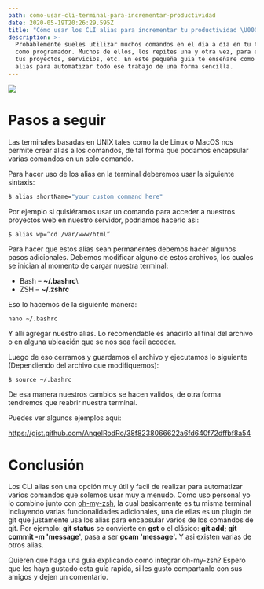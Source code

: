 ```yaml
---
path: como-usar-cli-terminal-para-incrementar-productividad
date: 2020-05-19T20:26:29.595Z
title: "Cómo usar los CLI alias para incrementar tu productividad \U0001F680"
description: >-
  Probablemente sueles utilizar muchos comandos en el día a día en tu trabajo
  como programador. Muchos de ellos, los repites una y otra vez, para ejecutar
  tus proyectos, servicios, etc. En este pequeña guia te enseñare como usar los
  alias para automatizar todo ese trabajo de una forma sencilla.
---
```

![](/assets/blur-bright-business-codes-207580.jpg)



# Pasos a seguir

Las terminales basadas en UNIX tales como la de Linux o MacOS nos permite crear alias a los comandos, de tal forma que podamos encapsular varias comandos en un solo comando.

Para hacer uso de los alias en la terminal deberemos usar la siguiente sintaxis:

```bash
$ alias shortName="your custom command here" 
```

Por ejemplo si quisiéramos usar un comando para acceder a nuestros proyectos web en nuestro servidor, podriamos hacerlo asi:

```bash
$ alias wp=”cd /var/www/html”
```

Para hacer que estos alias sean permanentes debemos hacer algunos pasos adicionales. Debemos modificar alguno de estos archivos, los cuales se inician al momento de cargar nuestra terminal:

* Bash – **~/.bashrc**\
* ZSH – **~/.zshrc**

Eso lo hacemos de la siguiente manera:

```
nano ~/.bashrc
```

Y alli agregar nuestro alias. Lo recomendable es añadirlo al final del archivo o en alguna ubicación que se nos sea facil acceder.

Luego de eso cerramos y guardamos el archivo y ejecutamos lo siguiente (Dependiendo del archivo que modifiquemos):

```
$ source ~/.bashrc
```

De esa manera nuestros cambios se hacen validos, de otra forma tendremos que reabrir nuestra terminal.

Puedes ver algunos ejemplos aquí:

https://gist.github.com/AngelRodRo/38f8238066622a6fd640f72dffbf8a54

# Conclusión

Los CLI alias son una opción muy útil y facil de realizar para automatizar varios comandos que solemos usar muy a menudo. Como uso personal yo lo combino junto con [oh-my-zsh](https://ohmyz.sh/), la cual basicamente es tu misma terminal incluyendo varias funcionalidades adicionales, una de ellas es un plugin de git que justamente usa los alias para encapsular varios de los comandos de git. Por ejemplo: **git status** se convierte en **gst** o el clásico: **git add; git commit -m 'message**', pasa a ser **gcam 'message'.** Y asi existen varias de otros alias.

Quieren que haga una guia explicando como integrar oh-my-zsh? Espero que les haya gustado esta guía rapida, si les gusto compartanlo con sus amigos y dejen un comentario.
